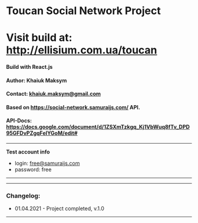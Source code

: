 
# Toucan Social Network Project
# Visit build at: http://ellisium.com.ua/toucan
####  Build with React.js



#### Author: Khaiuk Maksym
#### Contact: khaiuk.maksym@gmail.com
#### Based on https://social-network.samuraijs.com/ API.
#### API-Docs: https://docs.google.com/document/d/1ZSXmTzkgq_Kj1VbWuq8fTv_DPD95GFDvPZgqFeIYGoM/edit#

---
**Test account info**
- login: free@samuraijs.com
- password: free
---

---
### Changelog:

- 01.04.2021 - Project completed, v.1.0

---